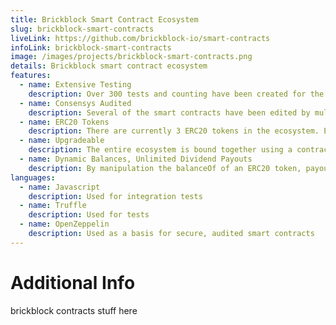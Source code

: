 ```yaml
---
title: Brickblock Smart Contract Ecosystem
slug: brickblock-smart-contracts
liveLink: https://github.com/brickblock-io/smart-contracts
infoLink: brickblock-smart-contracts
image: /images/projects/brickblock-smart-contracts.png
details: Brickblock smart contract ecosystem
features:
  - name: Extensive Testing
    description: Over 300 tests and counting have been created for the smart contract ecosystem. Both unit and integration tests are performed using Truffle.
  - name: Consensys Audited
    description: Several of the smart contracts have been edited by multiple auditors, including Consensys. There have been no critical or medium issues found.
  - name: ERC20 Tokens
    description: There are currently 3 ERC20 tokens in the ecosystem. Each of these tokens have special extended functionality.
  - name: Upgradeable
    description: The entire ecosystem is bound together using a contract registry contract which can be updated with new addresses
  - name: Dynamic Balances, Unlimited Dividend Payouts
    description: By manipulation the balanceOf of an ERC20 token, payouts are able to be made to unlimited amounts of addresses showing an immediate, up to date balance and avoid high gas costs.
languages:
  - name: Javascript
    description: Used for integration tests
  - name: Truffle
    description: Used for tests
  - name: OpenZeppelin
    description: Used as a basis for secure, audited smart contracts
---
```


# Additional Info

brickblock contracts stuff here